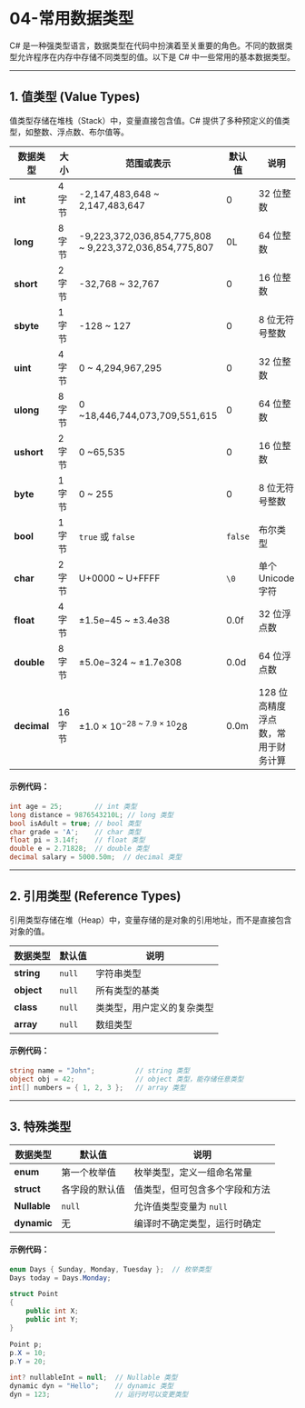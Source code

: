 # 04-常用数据类型


C# 是一种强类型语言，数据类型在代码中扮演着至关重要的角色。不同的数据类型允许程序在内存中存储不同类型的值。以下是 C# 中一些常用的基本数据类型。

---

## 1. 值类型 (Value Types)

值类型存储在堆栈（Stack）中，变量直接包含值。C# 提供了多种预定义的值类型，如整数、浮点数、布尔值等。

|数据类型|大小|范围或表示|默认值|说明|
| --------| -------| ------------------------------------------------------| ------| ----------------------------------|
|**int**|4 字节|-2,147,483,648 ~ 2,147,483,647|0|32 位整数|
|**long**|8 字节|-9,223,372,036,854,775,808 ~ 9,223,372,036,854,775,807|0L|64 位整数|
|**short**|2 字节|-32,768 ~ 32,767|0|16 位整数|
|**sbyte**|1 字节|-128 ~ 127|0|8 位无符号整数|
|**uint**|4 字节|0 ~ 4,294,967,295|0|32 位整数|
|**ulong**|8 字节|0 ~18,446,744,073,709,551,615|0|64 位整数|
|**ushort**|2 字节|0 ~65,535|0|16 位整数|
|**byte**|1 字节|0 ~ 255|0|8 位无符号整数|
|**bool**|1 字节|​`true`​ 或 `false`​|​`false`​|布尔类型|
|**char**|2 字节|U+0000 ~ U+FFFF|​`\0`​|单个 Unicode 字符|
|**float**|4 字节|±1.5e−45 ~ ±3.4e38|0.0f|32 位浮点数|
|**double**|8 字节|±5.0e−324 ~ ±1.7e308|0.0d|64 位浮点数|
|**decimal**|16 字节|±1.0 × 10<sup>−28 ~ 7.9 × 10</sup>28|0.0m|128 位高精度浮点数，常用于财务计算|

#### 示例代码：

```csharp
int age = 25;        // int 类型
long distance = 9876543210L; // long 类型
bool isAdult = true; // bool 类型
char grade = 'A';    // char 类型
float pi = 3.14f;    // float 类型
double e = 2.71828;  // double 类型
decimal salary = 5000.50m;  // decimal 类型
```

---

## 2. 引用类型 (Reference Types)

引用类型存储在堆（Heap）中，变量存储的是对象的引用地址，而不是直接包含对象的值。

|数据类型|默认值|说明|
| --------| ------| --------------------------|
|**string**|​`null`​|字符串类型|
|**object**|​`null`​|所有类型的基类|
|**class**|​`null`​|类类型，用户定义的复杂类型|
|**array**|​`null`​|数组类型|

#### 示例代码：

```csharp
string name = "John";          // string 类型
object obj = 42;               // object 类型，能存储任意类型
int[] numbers = { 1, 2, 3 };   // array 类型
```

---

## 3. 特殊类型

|数据类型|默认值|说明|
| --------| --------------| ------------------------------|
|**enum**|第一个枚举值|枚举类型，定义一组命名常量|
|**struct**|各字段的默认值|值类型，但可包含多个字段和方法|
|**Nullable**|​`null`​|允许值类型变量为 `null`​|
|**dynamic**|无|编译时不确定类型，运行时确定|

#### 示例代码：

```csharp
enum Days { Sunday, Monday, Tuesday };  // 枚举类型
Days today = Days.Monday;

struct Point
{
    public int X;
    public int Y;
}

Point p;
p.X = 10;
p.Y = 20;

int? nullableInt = null;  // Nullable 类型
dynamic dyn = "Hello";    // dynamic 类型
dyn = 123;                // 运行时可以变更类型
```

‍
